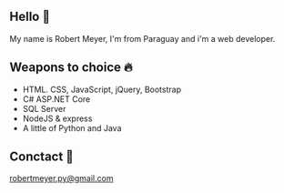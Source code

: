 ## Hello 👋
My name is Robert Meyer, I'm from Paraguay and i'm a web developer. 
## Weapons to choice 🔥
* HTML. CSS, JavaScript, jQuery, Bootstrap
* C# ASP.NET Core
* SQL Server
* NodeJS & express
* A little of Python and Java
## Conctact 📧
robertmeyer.py@gmail.com

